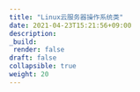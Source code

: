 ```yaml
---
title: "Linux云服务器操作系统类"
date: 2021-04-23T15:21:56+09:00
description:
_build:
 render: false 
draft: false
collapsible: true
weight: 20
---
```

